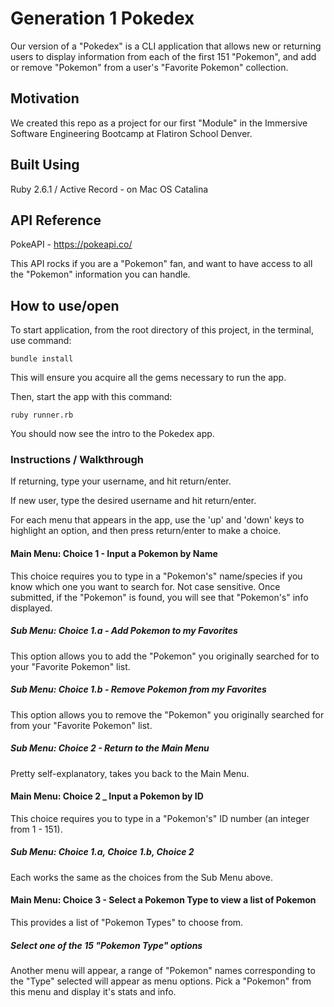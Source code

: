 # Generation 1 Pokedex
Our version of a "Pokedex" is a CLI application that allows new or returning users to display information from each of the first 151 "Pokemon", and add or remove "Pokemon" from a user's "Favorite Pokemon" collection.

## Motivation
We created this repo as a project for our first "Module" in the Immersive Software Engineering Bootcamp at Flatiron School Denver.

## Built Using
Ruby 2.6.1 / Active Record - on Mac OS Catalina

## API Reference
PokeAPI - https://pokeapi.co/

This API rocks if you are a "Pokemon" fan, and want to have access to all the "Pokemon" information you can handle.

## How to use/open
To start application, from the root directory of this project, in the terminal, use command:
```
bundle install
```

This will ensure you acquire all the gems necessary to run the app. 

Then, start the app with this command:
```
ruby runner.rb
```
You should now see the intro to the Pokedex app.

### Instructions / Walkthrough
If returning, type your username, and hit return/enter. 

If new user, type the desired username and hit return/enter.

For each menu that appears in the app, use the 'up' and 'down' keys to highlight an option, and then press return/enter to make a choice.

#### Main Menu: Choice 1 - Input a Pokemon by Name
This choice requires you to type in a "Pokemon's" name/species if you know which one you want to search for. Not case sensitive. Once submitted, if the "Pokemon" is found, you will see that "Pokemon's" info displayed.

##### Sub Menu: Choice 1.a - Add Pokemon to my Favorites
This option allows you to add the "Pokemon" you originally searched for to your "Favorite Pokemon" list.

##### Sub Menu: Choice 1.b - Remove Pokemon from my Favorites
This option allows you to remove the "Pokemon" you originally searched for from your "Favorite Pokemon" list.

##### Sub Menu: Choice 2 - Return to the Main Menu
Pretty self-explanatory, takes you back to the Main Menu.

#### Main Menu: Choice 2 _ Input a Pokemon by ID
This choice requires you to type in a "Pokemon's" ID number (an integer from 1 - 151).

##### Sub Menu: Choice 1.a, Choice 1.b, Choice 2
Each works the same as the choices from the Sub Menu above.

#### Main Menu: Choice 3 - Select a Pokemon Type to view a list of Pokemon
This provides a list of "Pokemon Types" to choose from.

##### Select one of the 15 "Pokemon Type" options
Another menu will appear, a range of "Pokemon" names corresponding to the "Type" selected will appear as menu options. Pick a "Pokemon" from this menu and display it's stats and info.